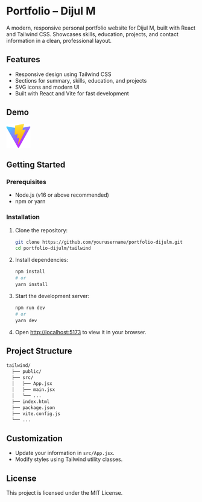 # Portfolio – Dijul M

A modern, responsive personal portfolio website for Dijul M, built with React and Tailwind CSS. Showcases skills, education, projects, and contact information in a clean, professional layout.

## Features
- Responsive design using Tailwind CSS
- Sections for summary, skills, education, and projects
- SVG icons and modern UI
- Built with React and Vite for fast development

## Demo
![Screenshot](public/vite.svg)

## Getting Started

### Prerequisites
- Node.js (v16 or above recommended)
- npm or yarn

### Installation
1. Clone the repository:
   ```sh
   git clone https://github.com/yourusername/portfolio-dijulm.git
   cd portfolio-dijulm/tailwind
   ```
2. Install dependencies:
   ```sh
   npm install
   # or
   yarn install
   ```
3. Start the development server:
   ```sh
   npm run dev
   # or
   yarn dev
   ```
4. Open [http://localhost:5173](http://localhost:5173) to view it in your browser.

## Project Structure
```
tailwind/
  ├── public/
  ├── src/
  │   ├── App.jsx
  │   ├── main.jsx
  │   └── ...
  ├── index.html
  ├── package.json
  ├── vite.config.js
  └── ...
```

## Customization
- Update your information in `src/App.jsx`.
- Modify styles using Tailwind utility classes.

## License
This project is licensed under the MIT License.
